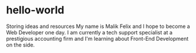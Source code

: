 # hello-world
Storing ideas and resources 
My name is Malik Felix and I hope to become a Web Developer one day. I am currently a tech support specialist at a prestigious accounting firm and I'm learning about Front-End Development on the side.
